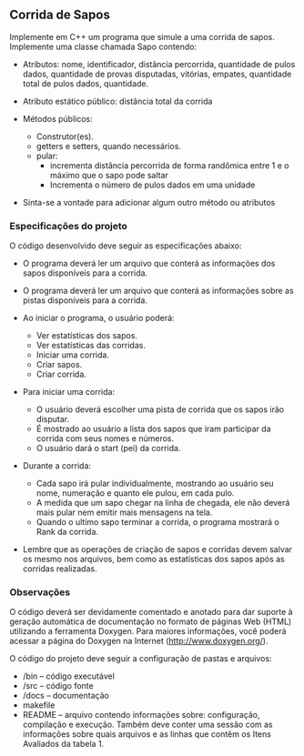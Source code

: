 ## Corrida de Sapos

Implemente em C++ um programa que simule a uma corrida de sapos. Implemente uma classe chamada Sapo contendo:

* Atributos: nome, identificador, distância percorrida, quantidade de pulos dados,
quantidade de provas disputadas, vitórias, empates, quantidade total de pulos
dados, quantidade.

* Atributo estático público: distância total da corrida

* Métodos públicos:
	* Construtor(es).
	* getters e setters, quando necessários.
	* pular:
		* incrementa distância percorrida de forma randômica entre 1 e o máximo que o sapo pode saltar
		* Incrementa o número de pulos dados em uma unidade
* Sinta-se a vontade para adicionar algum outro método ou atributos

### Especificações do projeto

O código desenvolvido deve seguir as especificações abaixo:

* O programa deverá ler um arquivo que conterá as informações dos sapos disponíveis para a corrida.

* O programa deverá ler um arquivo que conterá as informações sobre as pistas disponíveis para a corrida.

* Ao iniciar o programa, o usuário poderá:
	* Ver estatísticas dos sapos.
	* Ver estatísticas das corridas.
	* Iniciar uma corrida.
	* Criar sapos.
	* Criar corrida.

* Para iniciar uma corrida:
	* O usuário deverá escolher uma pista de corrida que os sapos irão disputar.
	* É mostrado ao usuário a lista dos sapos que iram participar da corrida com seus nomes e números.
	* O usuário dará o start (pei) da corrida.

* Durante a corrida:
	* Cada sapo irá pular individualmente, mostrando ao usuário seu nome, numeração e quanto ele pulou, em cada pulo.
	* A medida que um sapo chegar na linha de chegada, ele não deverá mais pular nem emitir mais mensagens na tela.
	* Quando o ultimo sapo terminar a corrida, o programa mostrará o Rank da corrida.

* Lembre que as operações de criação de sapos e corridas devem salvar os
mesmo nos arquivos, bem como as estatísticas dos sapos após as corridas
realizadas.

### Observações

O código deverá ser devidamente comentado e anotado para dar suporte à geração automática de documentação no formato de páginas Web (HTML) utilizando a ferramenta Doxygen. Para maiores informações, você poderá acessar a página do Doxygen na Internet (http://www.doxygen.org/).

O código do projeto deve seguir a configuração de pastas e arquivos:

* /bin – código executável
* /src – código fonte
* /docs – documentação
* makefile
* README – arquivo contendo informações sobre: configuração, compilação e execução. Também deve conter uma sessão com as informações sobre quais
arquivos e as linhas que contêm os Itens Avaliados da tabela 1.

